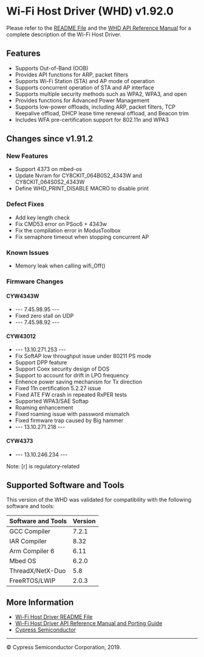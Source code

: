 # Wi-Fi Host Driver (WHD)  v1.92.0
Please refer to the [README File](./README.md) and the [WHD API Reference Manual](https://cypresssemiconductorco.github.io/wifi-host-driver/API/index.html) for a complete description of the Wi-Fi Host Driver.

## Features
* Supports Out-of-Band (OOB)
* Provides API functions for ARP, packet filters
* Supports Wi-Fi Station (STA) and AP mode of operation
* Supports concurrent operation of STA and AP interface
* Supports multiple security methods such as WPA2, WPA3, and open
* Provides functions for Advanced Power Management
* Supports low-power offloads, including ARP, packet filters, TCP Keepalive offload, DHCP lease time renewal offload, and Beacon trim
* Includes WFA pre-certification support for 802.11n and WPA3

## Changes since v1.91.2
### New Features
* Support 4373 on mbed-os
* Update Nvram for CY8CKIT_064B0S2_4343W and CY8CKIT_064S0S2_4343W
* Define WHD_PRINT_DISABLE MACRO to disable print

### Defect Fixes
* Add key length check
* Fix CMD53 error on PSoc6 + 4343w
* Fix the compilation error in ModusToolbox
* Fix semaphore timeout when stopping concurrent AP

### Known Issues
* Memory leak when calling wifi_Off()

### Firmware Changes
#### CYW4343W
* --- 7.45.98.95 ---
* Fixed zero stall on UDP
* --- 7.45.98.92 ---

#### CYW43012
* --- 13.10.271.253 ---
* Fix SoftAP low throughput issue under 80211 PS  mode
* Support DPP feature
* Support Coex security design of DOS
* Support to account for drift in LPO frequency
* Enhence power saving mechanism for Tx direction
* Fixed 11n certification 5.2.27 issue
* Fixed ATE FW crash in repeated RxPER tests
* Supported WPA3/SAE Softap
* Roaming enhancement
* Fixed roaming issue with password mismatch
* Fixed firmware trap caused by Big hammer
* --- 13.10.271.218 ---

#### CYW4373
* --- 13.10.246.234 ---

Note: [r] is regulatory-related

## Supported Software and Tools
This version of the WHD was validated for compatibility with the following software and tools:

| Software and Tools                                      | Version      |
| :---                                                    | :----        |
| GCC Compiler                                            | 7.2.1        |
| IAR Compiler                                            | 8.32         |
| Arm Compiler 6                                          | 6.11         |
| Mbed OS                                                 | 6.2.0        |
| ThreadX/NetX-Duo                                        | 5.8          |
| FreeRTOS/LWIP                                           | 2.0.3        |


## More Information
* [Wi-Fi Host Driver README File](./README.md)
* [Wi-Fi Host Driver API Reference Manual and Porting Guide](https://cypresssemiconductorco.github.io/wifi-host-driver/API/index.html)
* [Cypress Semiconductor](http://www.cypress.com)

---
© Cypress Semiconductor Corporation, 2019.
